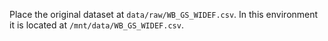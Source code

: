 Place the original dataset at `data/raw/WB_GS_WIDEF.csv`.
In this environment it is located at `/mnt/data/WB_GS_WIDEF.csv`.
